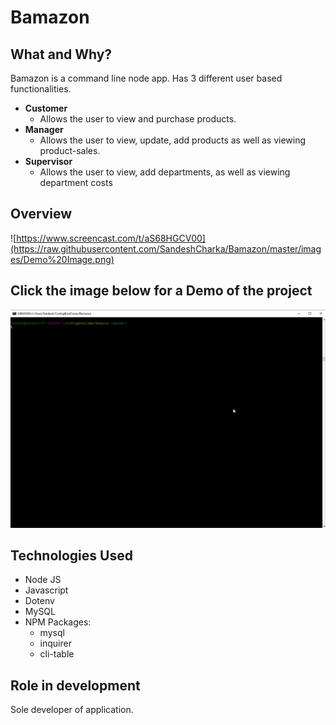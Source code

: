 # Bamazon

## What and Why?

Bamazon is a command line node app. Has 3 different user based functionalities.
* **Customer**
    - Allows the user to view and purchase products.
* **Manager**
    - Allows the user to view, update, add products as well as viewing product-sales.
* **Supervisor**
    - Allows the user to view, add departments, as well as viewing department costs

## Overview

![https://www.screencast.com/t/aS68HGCV00](https://raw.githubusercontent.com/SandeshCharka/Bamazon/master/images/Demo%20Image.png)

## Click the image below for a Demo of the project

<a href="https://www.screencast.com/t/aS68HGCV00" target="_blank">
  <img alt="Bamazon Demo Video" src="images\Demo Image.png" width="" height="" />
</a>

## Technologies Used

* Node JS
* Javascript
* Dotenv
* MySQL
* NPM Packages:
    - mysql
    - inquirer
    - cli-table

## Role in development

Sole developer of application.